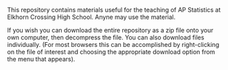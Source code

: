 This repository contains materials useful for the teaching of AP Statistics at Elkhorn Crossing High School.  Anyne may use the material.

If you wish you can download the entire repository as a zip file onto your own computer, then decompress the file.  You can also download files individually.  (For most browsers this can be accomplished by right-clicking on the file of interest and choosing the appropriate download option from the menu that appears).